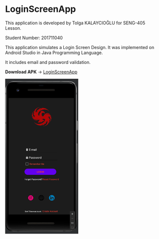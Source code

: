 # LoginScreenApp


This application is developed by Tolga KALAYCIOĞLU for SENG-405 Lesson. 

Student Number: 201711040

This application simulates a Login Screen Design. It was implemented on Android Studio in Java Programming Language. 

It includes email and password validation.

__Download APK__ -> [LoginScreenApp](https://github.com/tolgak99/LoginScreenApp/blob/master/images/app-debug.apk?raw=true)

<img src="images/loginAPKScreen.PNG" height = "500" >
